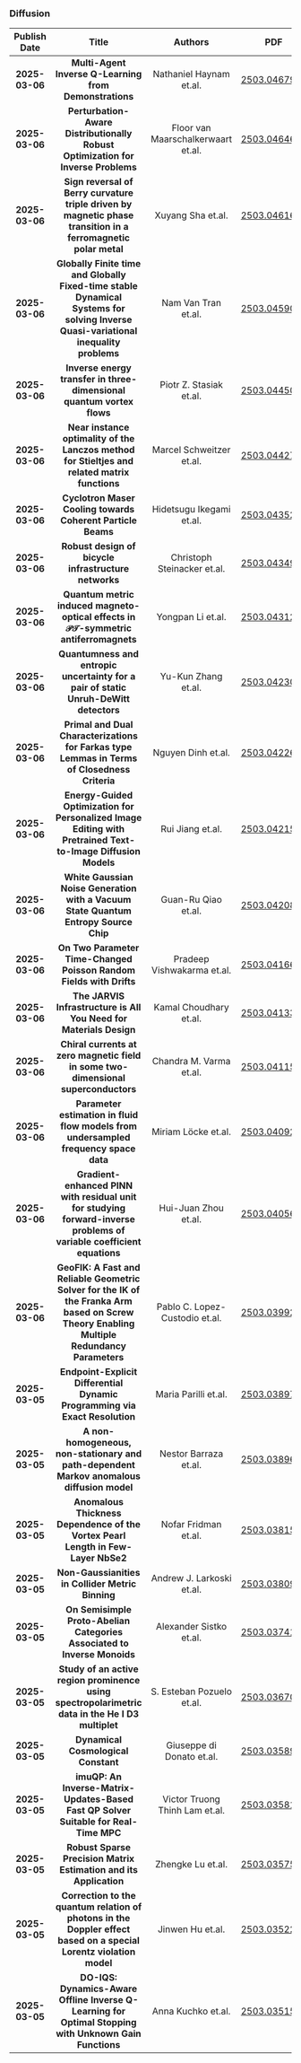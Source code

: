 
### Diffusion
|Publish Date|Title|Authors|PDF|Code|
| :---: | :---: | :---: | :---: | :---: |
|**2025-03-06**|**Multi-Agent Inverse Q-Learning from Demonstrations**|Nathaniel Haynam et.al.|[2503.04679v1](http://arxiv.org/abs/2503.04679v1)|null|
|**2025-03-06**|**Perturbation-Aware Distributionally Robust Optimization for Inverse Problems**|Floor van Maarschalkerwaart et.al.|[2503.04646v1](http://arxiv.org/abs/2503.04646v1)|null|
|**2025-03-06**|**Sign reversal of Berry curvature triple driven by magnetic phase transition in a ferromagnetic polar metal**|Xuyang Sha et.al.|[2503.04616v1](http://arxiv.org/abs/2503.04616v1)|null|
|**2025-03-06**|**Globally Finite time and Globally Fixed-time stable Dynamical Systems for solving Inverse Quasi-variational inequality problems**|Nam Van Tran et.al.|[2503.04590v1](http://arxiv.org/abs/2503.04590v1)|null|
|**2025-03-06**|**Inverse energy transfer in three-dimensional quantum vortex flows**|Piotr Z. Stasiak et.al.|[2503.04450v1](http://arxiv.org/abs/2503.04450v1)|null|
|**2025-03-06**|**Near instance optimality of the Lanczos method for Stieltjes and related matrix functions**|Marcel Schweitzer et.al.|[2503.04427v1](http://arxiv.org/abs/2503.04427v1)|null|
|**2025-03-06**|**Cyclotron Maser Cooling towards Coherent Particle Beams**|Hidetsugu Ikegami et.al.|[2503.04352v1](http://arxiv.org/abs/2503.04352v1)|null|
|**2025-03-06**|**Robust design of bicycle infrastructure networks**|Christoph Steinacker et.al.|[2503.04349v1](http://arxiv.org/abs/2503.04349v1)|null|
|**2025-03-06**|**Quantum metric induced magneto-optical effects in $\mathcal{PT}$-symmetric antiferromagnets**|Yongpan Li et.al.|[2503.04312v1](http://arxiv.org/abs/2503.04312v1)|null|
|**2025-03-06**|**Quantumness and entropic uncertainty for a pair of static Unruh-DeWitt detectors**|Yu-Kun Zhang et.al.|[2503.04230v1](http://arxiv.org/abs/2503.04230v1)|null|
|**2025-03-06**|**Primal and Dual Characterizations for Farkas type Lemmas in Terms of Closedness Criteria**|Nguyen Dinh et.al.|[2503.04226v1](http://arxiv.org/abs/2503.04226v1)|null|
|**2025-03-06**|**Energy-Guided Optimization for Personalized Image Editing with Pretrained Text-to-Image Diffusion Models**|Rui Jiang et.al.|[2503.04215v1](http://arxiv.org/abs/2503.04215v1)|null|
|**2025-03-06**|**White Gaussian Noise Generation with a Vacuum State Quantum Entropy Source Chip**|Guan-Ru Qiao et.al.|[2503.04208v1](http://arxiv.org/abs/2503.04208v1)|null|
|**2025-03-06**|**On Two Parameter Time-Changed Poisson Random Fields with Drifts**|Pradeep Vishwakarma et.al.|[2503.04166v1](http://arxiv.org/abs/2503.04166v1)|null|
|**2025-03-06**|**The JARVIS Infrastructure is All You Need for Materials Design**|Kamal Choudhary et.al.|[2503.04133v1](http://arxiv.org/abs/2503.04133v1)|null|
|**2025-03-06**|**Chiral currents at zero magnetic field in some two-dimensional superconductors**|Chandra M. Varma et.al.|[2503.04115v1](http://arxiv.org/abs/2503.04115v1)|null|
|**2025-03-06**|**Parameter estimation in fluid flow models from undersampled frequency space data**|Miriam Löcke et.al.|[2503.04092v1](http://arxiv.org/abs/2503.04092v1)|null|
|**2025-03-06**|**Gradient-enhanced PINN with residual unit for studying forward-inverse problems of variable coefficient equations**|Hui-Juan Zhou et.al.|[2503.04056v1](http://arxiv.org/abs/2503.04056v1)|null|
|**2025-03-06**|**GeoFIK: A Fast and Reliable Geometric Solver for the IK of the Franka Arm based on Screw Theory Enabling Multiple Redundancy Parameters**|Pablo C. Lopez-Custodio et.al.|[2503.03992v1](http://arxiv.org/abs/2503.03992v1)|null|
|**2025-03-05**|**Endpoint-Explicit Differential Dynamic Programming via Exact Resolution**|Maria Parilli et.al.|[2503.03897v1](http://arxiv.org/abs/2503.03897v1)|null|
|**2025-03-05**|**A non-homogeneous, non-stationary and path-dependent Markov anomalous diffusion model**|Nestor Barraza et.al.|[2503.03896v1](http://arxiv.org/abs/2503.03896v1)|null|
|**2025-03-05**|**Anomalous Thickness Dependence of the Vortex Pearl Length in Few-Layer NbSe2**|Nofar Fridman et.al.|[2503.03815v1](http://arxiv.org/abs/2503.03815v1)|null|
|**2025-03-05**|**Non-Gaussianities in Collider Metric Binning**|Andrew J. Larkoski et.al.|[2503.03809v1](http://arxiv.org/abs/2503.03809v1)|null|
|**2025-03-05**|**On Semisimple Proto-Abelian Categories Associated to Inverse Monoids**|Alexander Sistko et.al.|[2503.03741v1](http://arxiv.org/abs/2503.03741v1)|null|
|**2025-03-05**|**Study of an active region prominence using spectropolarimetric data in the He I D3 multiplet**|S. Esteban Pozuelo et.al.|[2503.03670v1](http://arxiv.org/abs/2503.03670v1)|null|
|**2025-03-05**|**Dynamical Cosmological Constant**|Giuseppe di Donato et.al.|[2503.03589v1](http://arxiv.org/abs/2503.03589v1)|null|
|**2025-03-05**|**imuQP: An Inverse-Matrix-Updates-Based Fast QP Solver Suitable for Real-Time MPC**|Victor Truong Thinh Lam et.al.|[2503.03581v1](http://arxiv.org/abs/2503.03581v1)|null|
|**2025-03-05**|**Robust Sparse Precision Matrix Estimation and its Application**|Zhengke Lu et.al.|[2503.03575v1](http://arxiv.org/abs/2503.03575v1)|null|
|**2025-03-05**|**Correction to the quantum relation of photons in the Doppler effect based on a special Lorentz violation model**|Jinwen Hu et.al.|[2503.03522v1](http://arxiv.org/abs/2503.03522v1)|null|
|**2025-03-05**|**DO-IQS: Dynamics-Aware Offline Inverse Q-Learning for Optimal Stopping with Unknown Gain Functions**|Anna Kuchko et.al.|[2503.03515v1](http://arxiv.org/abs/2503.03515v1)|null|

